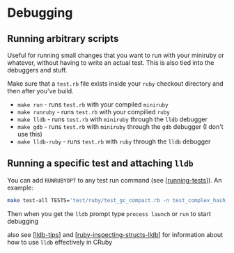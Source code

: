 # Debugging

## Running arbitrary scripts

Useful for running small changes that you want to run with your miniruby or
whatever, without having to write an actual test. This is also tied into the
debuggers and stuff.

Make sure that a `test.rb` file exists inside your `ruby` checkout directory and
then after you've build.

- `make run` - runs `test.rb` with your compiled `miniruby`
- `make runruby` - runs `test.rb` with your compilied `ruby`
- `make lldb` - runs `test.rb` with `miniruby` through the `lldb` debugger
- `make gdb` - runs `test.rb` with `miniruby` through the `gdb` debugger (I don't use this)
- `make lldb-ruby` - runs `test.rb` with `ruby` through the `lldb` debugger

## Running a specific test and attaching `lldb`

You can add `RUNRUBYOPT` to any test run command (see [[running-tests]]). An
example:

```bash
make test-all TESTS='test/ruby/test_gc_compact.rb -n test_complex_hash_keys' RUNRUBYOPT=--debugger=lldb
```

Then when you get the `lldb` prompt type `process launch` or `run` to start debugging

also see [[lldb-tips]] and [[ruby-inspecting-structs-lldb]] for information about how to use `lldb` effectively in CRuby

[//begin]: # "Autogenerated link references for markdown compatibility"
[running-tests]: running-tests "Running Tests"
[lldb-tips]: lldb-tips "Lldb Tips"
[ruby-inspecting-structs-lldb]: ruby-inspecting-structs-lldb "Inspecting internal CRuby structs  in Lldb"
[//end]: # "Autogenerated link references"